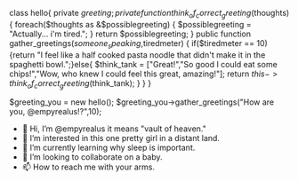 class hello{
  private $greeting;
  private function think_of_correct_greeting($thoughts)
  {
    foreach($thoughts as &$possiblegreeting)
    {
     $possiblegreeting = "Actually... i'm tired.";
    }
    return $possiblegreeting;
  }
  public function gather_greetings($someone_speaking,$tiredmeter)
  {
    if($tiredmeter == 10){return "I feel like a half cooked pasta noodle that didn't make it in the spaghetti bowl.";}else{
      $think_tank = ["Great!","So good I could eat some chips!","Wow, who knew I could feel this great, amazing!"];
      return $this->think_of_correct_greeting($think_tank);
    }
  }
}

$greeting_you = new hello();
$greeting_you->gather_greetings("How are you, @empyrealus!?",10);



- 👋 Hi, I’m @empyrealus it means "vault of heaven."
- 👀 I’m interested in this one pretty girl in a distant land.
- 🌱 I’m currently learning why sleep is important.
- 💞️ I’m looking to collaborate on a baby.
- 📫 How to reach me with your arms.

<!---
empyrealus/empyrealus is a ✨ special ✨ repository because its `README.md` (this file) appears on your GitHub profile.
You can click the Preview link to take a look at your changes.
--->
